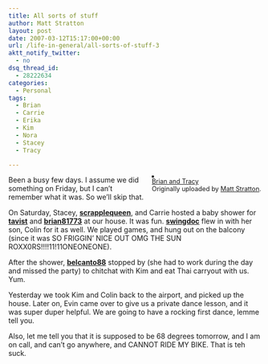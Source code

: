 ```yaml
---
title: All sorts of stuff
author: Matt Stratton
layout: post
date: 2007-03-12T15:17:00+00:00
url: /life-in-general/all-sorts-of-stuff-3
aktt_notify_twitter:
  - no
dsq_thread_id:
  - 28222634
categories:
  - Personal
tags:
  - Brian
  - Carrie
  - Erika
  - Kim
  - Nora
  - Stacey
  - Tracy

---
```

<div style="float:right;margin-left:10px;margin-bottom:10px;">
  <a title="photo sharing" href="https://www.flickr.com/photos/mugsy/417943708/"><img style="border:solid 2px #000000;" src="https://farm1.static.flickr.com/180/417943708_b0b2a3c0d0_m.jpg" alt="" /></a><br /> <span style="font-size:.9em;margin-top:0;"> <a href="https://www.flickr.com/photos/mugsy/417943708/">Brian and Tracy</a><br /> Originally uploaded by <a href="https://www.flickr.com/people/mugsy/">Matt Stratton</a>. </span>
</div>

Been a busy few days. I assume we did something on Friday, but I can&#8217;t remember what it was. So we&#8217;ll skip that.

On Saturday, Stacey, <span class="ljuser" style="white-space:nowrap;"><a href="https://scrapplequeen.livejournal.com/"><strong>scrapplequeen</strong></a></span>, and Carrie hosted a baby shower for <span class="ljuser" style="white-space:nowrap;"><a href="https://tavist.livejournal.com/"><strong>tavist</strong></a></span> and <span class="ljuser" style="white-space:nowrap;"><a href="https://brian81773.livejournal.com/"><strong>brian81773</strong></a></span> at our house. It was fun. <span class="ljuser" style="white-space:nowrap;"><a href="https://swingdoc.livejournal.com/"><strong>swingdoc</strong></a></span> flew in with her son, Colin for it as well. We played games, and hung out on the balcony (since it was SO FRIGGIN&#8217; NICE OUT OMG THE SUN ROXX0RS!!!!11!11ONEONEONE).

After the shower, <span class="ljuser" style="white-space:nowrap;"><a href="https://belcanto88.livejournal.com/"><strong>belcanto88</strong></a></span> stopped by (she had to work during the day and missed the party) to chitchat with Kim and eat Thai carryout with us. Yum.

Yesterday we took Kim and Colin back to the airport, and picked up the house. Later on, Evin came over to give us a private dance lesson, and it was super duper helpful. We are going to have a rocking first dance, lemme tell you.

Also, let me tell you that it is supposed to be 68 degrees tomorrow, and I am on call, and can&#8217;t go anywhere, and CANNOT RIDE MY BIKE. That is teh suck.